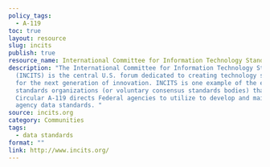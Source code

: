 ```yaml
---
policy_tags:
  - A-119
toc: true
layout: resource
slug: incits
publish: true
resource_name: International Committee for Information Technology Standards (INCITS)
description: "The International Committee for Information Technology Standards
  (INCITS) is the central U.S. forum dedicated to creating technology standards
  for the next generation of innovation. INCITS is one example of the existing
  standards organizations (or voluntary consensus standards bodies) that OMB
  Circular A-119 directs Federal agencies to utilize to develop and maintain
  agency data standards. "
source: incits.org
category: Communities
tags:
  - data standards
format: ""
link: http://www.incits.org/
---
```

